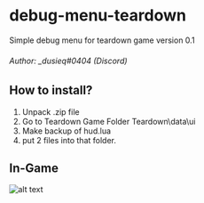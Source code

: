 # debug-menu-teardown
Simple debug menu for teardown game version 0.1


###### Author: _dusieq#0404 (Discord)


## How to install?

1. Unpack .zip file
2. Go to Teardown Game Folder Teardown\data\ui
3. Make backup of hud.lua
4. put 2 files into that folder.

## In-Game 
![alt text](https://i.imgur.com/EcR6GXm.png)

